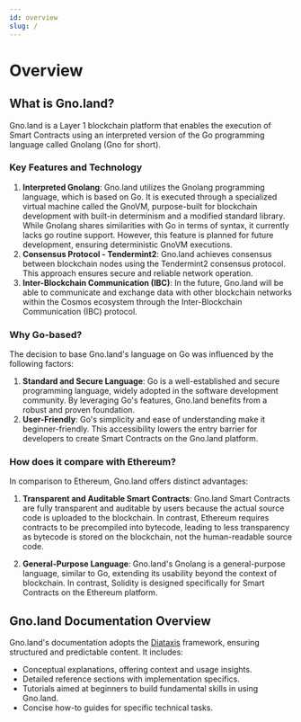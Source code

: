 ```yaml
---
id: overview
slug: /
---
```


# Overview

## What is Gno.land?

Gno.land is a Layer 1 blockchain platform that enables the execution of Smart Contracts using an interpreted
version of the Go programming language called Gnolang (Gno for short).

### Key Features and Technology

1. **Interpreted Gnolang**: Gno.land utilizes the Gnolang programming language, which is based on Go. It is executed
   through a specialized virtual machine called the GnoVM, purpose-built for blockchain development with built-in
   determinism and a modified standard library. While Gnolang
   shares similarities with Go in terms of syntax, it currently lacks go routine support. However, this feature is
   planned for future development, ensuring deterministic GnoVM executions.
2. **Consensus Protocol - Tendermint2**: Gno.land achieves consensus between blockchain nodes using the Tendermint2
   consensus protocol. This approach ensures secure and reliable network operation.
3. **Inter-Blockchain Communication (IBC)**: In the future, Gno.land will be able to communicate and exchange data with
   other blockchain networks within the Cosmos ecosystem through the Inter-Blockchain Communication (IBC) protocol.

### Why Go-based?

The decision to base Gno.land's language on Go was influenced by the following factors:

1. **Standard and Secure Language**: Go is a well-established and secure programming language, widely adopted in the
   software development community. By leveraging Go's features, Gno.land benefits from a robust and proven foundation.
2. **User-Friendly**: Go's simplicity and ease of understanding make it beginner-friendly. This accessibility lowers the
   entry barrier for developers to create Smart Contracts on the Gno.land platform.

### How does it compare with Ethereum?

In comparison to Ethereum, Gno.land offers distinct advantages:

1. **Transparent and Auditable Smart Contracts**: Gno.land Smart Contracts are fully transparent and auditable by users
   because the actual source code is uploaded to the blockchain. In contrast, Ethereum requires contracts to be
   precompiled into bytecode, leading to less transparency as bytecode is stored on the blockchain, not the
   human-readable source code.

2. **General-Purpose Language**: Gno.land's Gnolang is a general-purpose language, similar to Go, extending its
   usability beyond the context of blockchain. In contrast, Solidity is designed specifically for Smart Contracts on the
   Ethereum platform.

## Gno.land Documentation Overview

Gno.land's documentation adopts the [Diataxis](https://diataxis.fr/) framework, ensuring structured and predictable content. It includes:
- Conceptual explanations, offering context and usage insights.
- Detailed reference sections with implementation specifics.
- Tutorials aimed at beginners to build fundamental skills in using Gno.land.
- Concise how-to guides for specific technical tasks.
